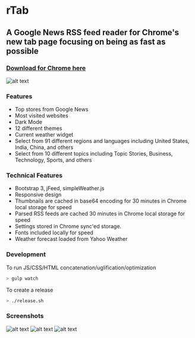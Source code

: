 # rTab
## A Google News RSS feed reader for Chrome's new tab page focusing on being as fast as possible

### [Download for Chrome here](https://chrome.google.com/webstore/detail/news-tab-new-tab-page-rep/cdpnmcehklcfepflojdklfggahnaolid)

![alt text](http://i.imgur.com/b40TFMU.jpg "Image1")

### Features
* Top stores from Google News
* Most visited websites
* Dark Mode
* 12 different themes
* Current weather widget
* Select from 91 different regions and languages including United States, India, China, and others
* Select from  10 different topics including Topic Stories, Business, Technology, Sports, and others

### Technical Features
* Bootstrap 3, jFeed, simpleWeather.js
* Responsive design
* Thumbnails are cached in base64 encoding for 30 minutes in Chrome local storage for speed
* Parsed RSS feeds are cached 30 minutes in Chrome local storage for speed
* Settings stored in Chrome sync'ed storage.
* Fonts included locally for speed
* Weather forecast loaded from Yahoo Weather

### Development
To run JS/CSS/HTML concatenation/uglification/optimization
```bash
> gulp watch
```

To create a release
```bash
> ./release.sh
```

### Screenshots
![alt text](http://i.imgur.com/L9lGqc9.jpg "Image2")
![alt text](http://i.imgur.com/79EwVVe.jpg "Image3")
![alt text](http://i.imgur.com/L9DsmuY.jpg "Image4")
